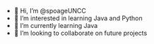 - 👋 Hi, I’m @spoageUNCC
- 👀 I’m interested in learning Java and Python
- 🌱 I’m currently learning Java
- 💞️ I’m looking to collaborate on future projects

<!---
spoageUNCC/spoageUNCC is a ✨ special ✨ repository because its `README.md` (this file) appears on your GitHub profile.
You can click the Preview link to take a look at your changes.
--->
